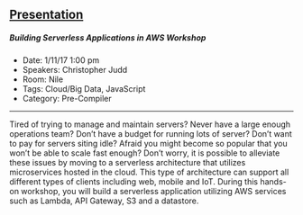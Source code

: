 [Presentation](https://s3.amazonaws.com/cmj-presentations/serverless-codemash-2017.pdf)
---
##### Building Serverless Applications in AWS Workshop
* Date: 1/11/17 1:00 pm
* Speakers: Christopher Judd
* Room: Nile
* Tags: Cloud/Big Data, JavaScript
* Category: Pre-Compiler
----
Tired of trying to manage and maintain servers? Never have a large enough operations team? Don’t have a budget for running lots of server? Don’t want to pay for servers siting idle? Afraid you might become so popular that you won’t be able to scale fast enough? Don’t worry, it is possible to alleviate these issues by moving to a serverless architecture that utilizes microservices hosted in the cloud. This type of architecture can support all different types of clients including web, mobile and IoT. During this hands-on workshop, you will build a serverless application utilizing AWS services such as Lambda, API Gateway, S3 and a datastore.
